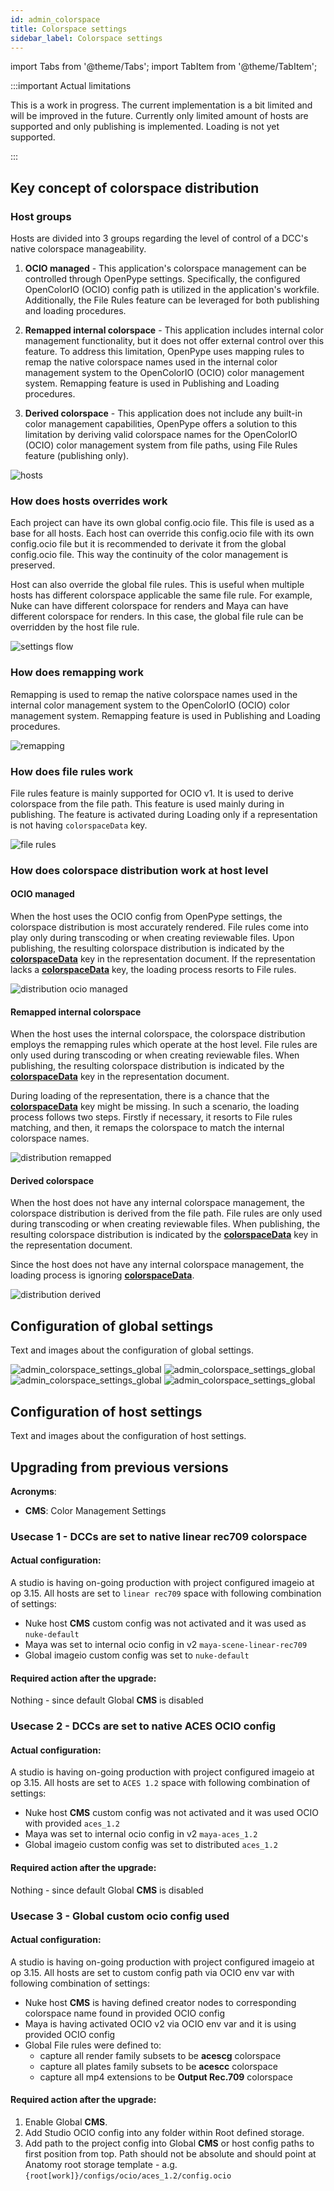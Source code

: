 ```yaml
---
id: admin_colorspace
title: Colorspace settings
sidebar_label: Colorspace settings
---
```


import Tabs from '@theme/Tabs';
import TabItem from '@theme/TabItem';

:::important Actual limitations

This is a work in progress. The current implementation is a bit limited and will be improved in the future.
Currently only limited amount of hosts are supported and only publishing is implemented. Loading is not yet supported.

:::

## Key concept of colorspace distribution

### Host groups
Hosts are divided into 3 groups regarding the level of control of a DCC's native colorspace manageability.

1. **OCIO managed** - This application's colorspace management can be controlled through OpenPype settings. Specifically, the configured OpenColorIO (OCIO) config path is utilized in the application's workfile. Additionally, the File Rules feature can be leveraged for both publishing and loading procedures.

2. **Remapped internal colorspace** - This application includes internal color management functionality, but it does not offer external control over this feature. To address this limitation, OpenPype uses mapping rules to remap the native colorspace names used in the internal color management system to the OpenColorIO (OCIO) color management system. Remapping feature is used in Publishing and Loading procedures.

3. **Derived colorspace** - This application does not include any built-in color management capabilities, OpenPype offers a solution to this limitation by deriving valid colorspace names for the OpenColorIO (OCIO) color management system from file paths, using File Rules feature (publishing only).

![hosts](assets/settings/admin_colorspace_1.png)

### How does hosts overrides work
Each project can have its own global config.ocio file. This file is used as a base for all hosts. Each host can override this config.ocio file with its own config.ocio file but it is recommended to derivate it from the global config.ocio file. This way the continuity of the color management is preserved.

Host can also override the global file rules. This is useful when multiple hosts has different colorspace applicable the same file rule. For example, Nuke can have different colorspace for renders and Maya can have different colorspace for renders. In this case, the global file rule can be overridden by the host file rule.

![settings flow](assets/settings/admin_colorspace_2.png)

### How does remapping work
Remapping is used to remap the native colorspace names used in the internal color management system to the OpenColorIO (OCIO) color management system. Remapping feature is used in Publishing and Loading procedures.

![remapping](assets/settings/admin_colorspace_3.png)

### How does file rules work
File rules feature is mainly supported for OCIO v1. It is used to derive colorspace from the file path. This feature is used mainly during in publishing. The feature is activated during Loading only if a representation is not having `colorspaceData` key.

![file rules](assets/settings/admin_colorspace_4.png)

### How does colorspace distribution work at host level
#### OCIO managed
When the host uses the OCIO config from OpenPype settings, the colorspace distribution is most accurately rendered. File rules come into play only during transcoding or when creating reviewable files. Upon publishing, the resulting colorspace distribution is indicated by the [**colorspaceData**](dev_colorspace#data-model) key in the representation document. If the representation lacks a [**colorspaceData**](dev_colorspace#data-model) key, the loading process resorts to File rules.

![distribution ocio managed](assets/settings/admin_colorspace_distribution_1.png)

#### Remapped internal colorspace
When the host uses the internal colorspace, the colorspace distribution employs the remapping rules which operate at the host level. File rules are only used during transcoding or when creating reviewable files. When publishing, the resulting colorspace distribution is indicated by the [**colorspaceData**](dev_colorspace#data-model) key in the representation document.

During loading of the representation, there is a chance that the [**colorspaceData**](dev_colorspace#data-model) key might be missing. In such a scenario, the loading process follows two steps. Firstly if necessary, it resorts to File rules matching, and then, it remaps the colorspace to match the internal colorspace names.

![distribution remapped](assets/settings/admin_colorspace_distribution_2.png)

#### Derived colorspace
When the host does not have any internal colorspace management, the colorspace distribution is derived from the file path. File rules are only used during transcoding or when creating reviewable files. When publishing, the resulting colorspace distribution is indicated by the [**colorspaceData**](dev_colorspace#data-model) key in the representation document.

Since the host does not have any internal colorspace management, the loading process is ignoring [**colorspaceData**](dev_colorspace#data-model).

![distribution derived](assets/settings/admin_colorspace_distribution_3.png)

## Configuration of global settings

Text and images about the configuration of global settings.

![admin_colorspace_settings_global](assets/settings/admin_colorspace_settings_global_1.png)
![admin_colorspace_settings_global](assets/settings/admin_colorspace_settings_global_2.png)
![admin_colorspace_settings_global](assets/settings/admin_colorspace_settings_global_3.png)
![admin_colorspace_settings_global](assets/settings/admin_colorspace_settings_global_4.png)


## Configuration of host settings

Text and images about the configuration of host settings.

## Upgrading from previous versions
**Acronyms**:
-  **CMS**: Color Management Settings

### Usecase 1 - DCCs are set to native linear rec709 colorspace

#### Actual configuration:
A studio is having on-going production with project configured imageio at op 3.15. All hosts are set to `linear rec709` space with following combination of settings:
- Nuke host **CMS** custom config was not activated and it was used as `nuke-default`
- Maya was set to internal ocio config in v2 `maya-scene-linear-rec709`
- Global imageio custom config was set to `nuke-default`

#### Required action after the upgrade:
Nothing - since default Global **CMS** is disabled

### Usecase 2 - DCCs are set to native ACES OCIO config
#### Actual configuration:
A studio is having on-going production with project configured imageio at op 3.15. All hosts are set to `ACES 1.2` space with following combination of settings:
   - Nuke host **CMS** custom config was not activated and it was used OCIO with provided `aces_1.2`
   - Maya was set to internal ocio config in v2 `maya-aces_1.2`
   - Global imageio custom config was set to distributed `aces_1.2`

#### Required action after the upgrade:
Nothing - since default Global **CMS** is disabled

### Usecase 3 - Global custom ocio config used
#### Actual configuration:
A studio is having on-going production with project configured imageio at op 3.15. All hosts are set to custom config path via OCIO env var with following combination of settings:
   - Nuke host **CMS** is having defined creator nodes to corresponding colorspace name found in provided OCIO config
   - Maya is having activated OCIO v2 via OCIO env var and it is using provided OCIO config
   - Global File rules were defined to:
        - capture all render family subsets to be **acescg** colorspace
        - capture all plates family subsets to be **acescc** colorspace
        - capture all mp4 extensions to be **Output Rec.709** colorspace

#### Required action after the upgrade:
1. Enable Global **CMS**.
2. Add Studio OCIO config into any folder within Root defined storage.
3. Add path to the project config into Global **CMS** or host config paths to first position from top. Path should not be absolute and should point at Anatomy root storage template - a.g. `{root[work]}/configs/ocio/aces_1.2/config.ocio`

